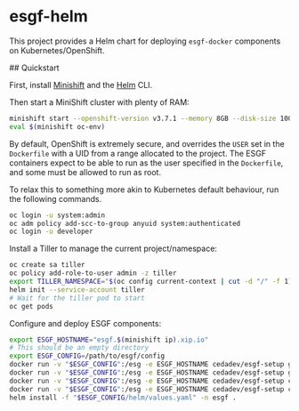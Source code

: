 # esgf-helm

This project provides a Helm chart for deploying `esgf-docker` components on
Kubernetes/OpenShift.


## Quickstart

First, install [Minishift](https://www.openshift.org/minishift/) and the
[Helm](https://helm.sh/) CLI.

Then start a MiniShift cluster with plenty of RAM:

```sh
minishift start --openshift-version v3.7.1 --memory 8GB --disk-size 100GB
eval $(minishift oc-env)
```

By default, OpenShift is extremely secure, and overrides the `USER` set in the
`Dockerfile` with a UID from a range allocated to the project. The ESGF containers
expect to be able to run as the user specified in the `Dockerfile`, and some
must be allowed to run as root.

To relax this to something more akin to Kubernetes default behaviour, run the
following commands.

```sh
oc login -u system:admin
oc adm policy add-scc-to-group anyuid system:authenticated
oc login -u developer
```

Install a Tiller to manage the current project/namespace:

```sh
oc create sa tiller
oc policy add-role-to-user admin -z tiller
export TILLER_NAMESPACE="$(oc config current-context | cut -d "/" -f 1)"
helm init --service-account tiller
# Wait for the tiller pod to start
oc get pods
```

Configure and deploy ESGF components:

```sh
export ESGF_HOSTNAME="esgf.$(minishift ip).xip.io"
# This should be an empty directory
export ESGF_CONFIG=/path/to/esgf/config
docker run -v "$ESGF_CONFIG":/esg -e ESGF_HOSTNAME cedadev/esgf-setup generate-secrets
docker run -v "$ESGF_CONFIG":/esg -e ESGF_HOSTNAME cedadev/esgf-setup generate-test-certificates
docker run -v "$ESGF_CONFIG":/esg -e ESGF_HOSTNAME cedadev/esgf-setup create-trust-bundles
docker run -v "$ESGF_CONFIG":/esg -e ESGF_HOSTNAME cedadev/esgf-setup create-helm-config
helm install -f "$ESGF_CONFIG/helm/values.yaml" -n esgf .
```
